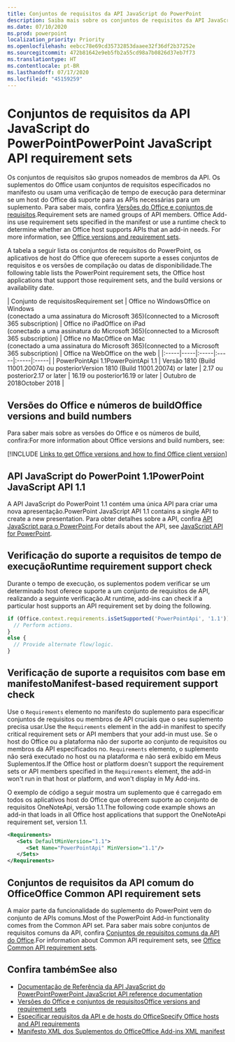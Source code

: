 ```yaml
---
title: Conjuntos de requisitos da API JavaScript do PowerPoint
description: Saiba mais sobre os conjuntos de requisitos da API JavaScript do PowerPoint.
ms.date: 07/10/2020
ms.prod: powerpoint
localization_priority: Priority
ms.openlocfilehash: eebcc78e69cd35732853daaee32f36df2b37252e
ms.sourcegitcommit: 472b81642e9eb5fb2a55cd98a7b0826d37eb7f73
ms.translationtype: HT
ms.contentlocale: pt-BR
ms.lasthandoff: 07/17/2020
ms.locfileid: "45159259"
---
```

# <a name="powerpoint-javascript-api-requirement-sets"></a><span data-ttu-id="0dad8-103">Conjuntos de requisitos da API JavaScript do PowerPoint</span><span class="sxs-lookup"><span data-stu-id="0dad8-103">PowerPoint JavaScript API requirement sets</span></span>

<span data-ttu-id="0dad8-p101">Os conjuntos de requisitos são grupos nomeados de membros da API. Os suplementos do Office usam conjuntos de requisitos especificados no manifesto ou usam uma verificação de tempo de execução para determinar se um host do Office dá suporte para as APIs necessárias para um suplemento. Para saber mais, confira [Versões do Office e conjuntos de requisitos](../../develop/office-versions-and-requirement-sets.md).</span><span class="sxs-lookup"><span data-stu-id="0dad8-p101">Requirement sets are named groups of API members. Office Add-ins use requirement sets specified in the manifest or use a runtime check to determine whether an Office host supports APIs that an add-in needs. For more information, see [Office versions and requirement sets](../../develop/office-versions-and-requirement-sets.md).</span></span>

<span data-ttu-id="0dad8-107">A tabela a seguir lista os conjuntos de requisitos do PowerPoint, os aplicativos de host do Office que oferecem suporte a esses conjuntos de requisitos e os versões de compilação ou datas de disponibilidade.</span><span class="sxs-lookup"><span data-stu-id="0dad8-107">The following table lists the PowerPoint requirement sets, the Office host applications that support those requirement sets, and the build versions or availability date.</span></span>

|  <span data-ttu-id="0dad8-108">Conjunto de requisitos</span><span class="sxs-lookup"><span data-stu-id="0dad8-108">Requirement set</span></span>  |  <span data-ttu-id="0dad8-109">Office no Windows</span><span class="sxs-lookup"><span data-stu-id="0dad8-109">Office on Windows</span></span><br><span data-ttu-id="0dad8-110">(conectado a uma assinatura do Microsoft 365)</span><span class="sxs-lookup"><span data-stu-id="0dad8-110">(connected to a Microsoft 365 subscription)</span></span>  |  <span data-ttu-id="0dad8-111">Office no iPad</span><span class="sxs-lookup"><span data-stu-id="0dad8-111">Office on iPad</span></span><br><span data-ttu-id="0dad8-112">(conectado a uma assinatura do Microsoft 365)</span><span class="sxs-lookup"><span data-stu-id="0dad8-112">(connected to a Microsoft 365 subscription)</span></span>  |  <span data-ttu-id="0dad8-113">Office no Mac</span><span class="sxs-lookup"><span data-stu-id="0dad8-113">Office on Mac</span></span><br><span data-ttu-id="0dad8-114">(conectado a uma assinatura do Microsoft 365)</span><span class="sxs-lookup"><span data-stu-id="0dad8-114">(connected to a Microsoft 365 subscription)</span></span>  | <span data-ttu-id="0dad8-115">Office na Web</span><span class="sxs-lookup"><span data-stu-id="0dad8-115">Office on the web</span></span> |
|:-----|-----|:-----|:-----|:-----|:-----|
| <span data-ttu-id="0dad8-116">PowerPointApi 1.1</span><span class="sxs-lookup"><span data-stu-id="0dad8-116">PowerPointApi 1.1</span></span> | <span data-ttu-id="0dad8-117">Versão 1810 (Build 11001.20074) ou posterior</span><span class="sxs-lookup"><span data-stu-id="0dad8-117">Version 1810 (Build 11001.20074) or later</span></span> | <span data-ttu-id="0dad8-118">2.17 ou posterior</span><span class="sxs-lookup"><span data-stu-id="0dad8-118">2.17 or later</span></span> | <span data-ttu-id="0dad8-119">16.19 ou posterior</span><span class="sxs-lookup"><span data-stu-id="0dad8-119">16.19 or later</span></span> | <span data-ttu-id="0dad8-120">Outubro de 2018</span><span class="sxs-lookup"><span data-stu-id="0dad8-120">October 2018</span></span> |

## <a name="office-versions-and-build-numbers"></a><span data-ttu-id="0dad8-121">Versões do Office e números de build</span><span class="sxs-lookup"><span data-stu-id="0dad8-121">Office versions and build numbers</span></span>

<span data-ttu-id="0dad8-122">Para saber mais sobre as versões do Office e os números de build, confira:</span><span class="sxs-lookup"><span data-stu-id="0dad8-122">For more information about Office versions and build numbers, see:</span></span>

[!INCLUDE [Links to get Office versions and how to find Office client version](../../includes/links-get-office-versions-builds.md)]

## <a name="powerpoint-javascript-api-11"></a><span data-ttu-id="0dad8-123">API JavaScript do PowerPoint 1.1</span><span class="sxs-lookup"><span data-stu-id="0dad8-123">PowerPoint JavaScript API 1.1</span></span>

<span data-ttu-id="0dad8-124">A API JavaScript do PowerPoint 1.1 contém uma única API para criar uma nova apresentação.</span><span class="sxs-lookup"><span data-stu-id="0dad8-124">PowerPoint JavaScript API 1.1 contains a single API to create a new presentation.</span></span> <span data-ttu-id="0dad8-125">Para obter detalhes sobre a API, confira [API JavaScript para o PowerPoint](../../powerpoint/powerpoint-add-ins.md).</span><span class="sxs-lookup"><span data-stu-id="0dad8-125">For details about the API, see [JavaScript API for PowerPoint](../../powerpoint/powerpoint-add-ins.md).</span></span>

## <a name="runtime-requirement-support-check"></a><span data-ttu-id="0dad8-126">Verificação do suporte a requisitos de tempo de execução</span><span class="sxs-lookup"><span data-stu-id="0dad8-126">Runtime requirement support check</span></span>

<span data-ttu-id="0dad8-127">Durante o tempo de execução, os suplementos podem verificar se um determinado host oferece suporte a um conjunto de requisitos de API, realizando a seguinte verificação.</span><span class="sxs-lookup"><span data-stu-id="0dad8-127">At runtime, add-ins can check if a particular host supports an API requirement set by doing the following.</span></span>

```js
if (Office.context.requirements.isSetSupported('PowerPointApi', '1.1')) {
  // Perform actions.
}
else {
  // Provide alternate flow/logic.
}
```

## <a name="manifest-based-requirement-support-check"></a><span data-ttu-id="0dad8-128">Verificação de suporte a requisitos com base em manifesto</span><span class="sxs-lookup"><span data-stu-id="0dad8-128">Manifest-based requirement support check</span></span>

<span data-ttu-id="0dad8-129">Use o `Requirements` elemento no manifesto do suplemento para especificar conjuntos de requisitos ou membros de API cruciais que o seu suplemento precisa usar.</span><span class="sxs-lookup"><span data-stu-id="0dad8-129">Use the `Requirements` element in the add-in manifest to specify critical requirement sets or API members that your add-in must use.</span></span> <span data-ttu-id="0dad8-130">Se o host do Office ou a plataforma não der suporte ao conjunto de requisitos ou membros da API especificados no. `Requirements` elemento, o suplemento não será executado no host ou na plataforma e não será exibido em Meus Suplementos.</span><span class="sxs-lookup"><span data-stu-id="0dad8-130">If the Office host or platform doesn't support the requirement sets or API members specified in the `Requirements` element, the add-in won't run in that host or platform, and won't display in My Add-ins.</span></span>

<span data-ttu-id="0dad8-131">O exemplo de código a seguir mostra um suplemento que é carregado em todos os aplicativos host do Office que oferecem suporte ao conjunto de requisitos OneNoteApi, versão 1.1.</span><span class="sxs-lookup"><span data-stu-id="0dad8-131">The following code example shows an add-in that loads in all Office host applications that support the OneNoteApi requirement set, version 1.1.</span></span>

```xml
<Requirements>
   <Sets DefaultMinVersion="1.1">
      <Set Name="PowerPointApi" MinVersion="1.1"/>
   </Sets>
</Requirements>
```

## <a name="office-common-api-requirement-sets"></a><span data-ttu-id="0dad8-132">Conjuntos de requisitos da API comum do Office</span><span class="sxs-lookup"><span data-stu-id="0dad8-132">Office Common API requirement sets</span></span>

<span data-ttu-id="0dad8-133">A maior parte da funcionalidade do suplemento do PowerPoint vem do conjunto de APIs comuns.</span><span class="sxs-lookup"><span data-stu-id="0dad8-133">Most of the PowerPoint Add-in functionality comes from the Common API set.</span></span> <span data-ttu-id="0dad8-134">Para saber mais sobre conjuntos de requisitos comuns da API, confira [Conjuntos de requisitos comuns da API do Office](office-add-in-requirement-sets.md).</span><span class="sxs-lookup"><span data-stu-id="0dad8-134">For information about Common API requirement sets, see [Office Common API requirement sets](office-add-in-requirement-sets.md).</span></span>

## <a name="see-also"></a><span data-ttu-id="0dad8-135">Confira também</span><span class="sxs-lookup"><span data-stu-id="0dad8-135">See also</span></span>

- [<span data-ttu-id="0dad8-136">Documentação de Referência da API JavaScript do PowerPoint</span><span class="sxs-lookup"><span data-stu-id="0dad8-136">PowerPoint JavaScript API reference documentation</span></span>](/javascript/api/powerpoint)
- [<span data-ttu-id="0dad8-137">Versões do Office e conjuntos de requisitos</span><span class="sxs-lookup"><span data-stu-id="0dad8-137">Office versions and requirement sets</span></span>](../../develop/office-versions-and-requirement-sets.md)
- [<span data-ttu-id="0dad8-138">Especificar requisitos da API e de hosts do Office</span><span class="sxs-lookup"><span data-stu-id="0dad8-138">Specify Office hosts and API requirements</span></span>](../../develop/specify-office-hosts-and-api-requirements.md)
- [<span data-ttu-id="0dad8-139">Manifesto XML dos Suplementos do Office</span><span class="sxs-lookup"><span data-stu-id="0dad8-139">Office Add-ins XML manifest</span></span>](../../develop/add-in-manifests.md)

